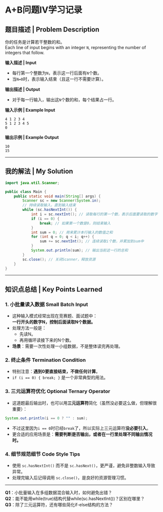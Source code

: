 # A+B问题Ⅳ学习记录

## 题目描述 | Problem Description
你的任务是计算若干整数的和。  
Each line of input begins with an integer `N`, representing the number of integers that follow.

**输入描述 | Input**  
- 每行第一个整数为`N`，表示这一行后面有`N`个数。
- 当`N=0`时，表示输入结束（且这一行不需要计算）。

**输出描述 | Output**  
- 对于每一行输入，输出这`N`个数的和，每个结果占一行。

**输入示例 | Example Input**
```
4 1 2 3 4
5 1 2 3 4 5
0
```

**输出示例 | Example Output**
```
10
15
```

---

## 我的解法 | My Solution

```java
import java.util.Scanner;

public class Main {
    public static void main(String[] args) {
        Scanner sc = new Scanner(System.in);
        // 持续读取输入，直到输入结束
        while (sc.hasNextInt()) {
            int i = sc.nextInt(); // 读取每行的第一个数，表示后面要读取的数字个数
            if (i == 0) {
                break; // 如果第一个数是0，则结束输入
            }
            int sum = 0; // 用来累计本行输入的数值之和
            for (int q = 0; q < i; q++) {
                sum += sc.nextInt(); // 连续读取i个数，并累加到sum中
            }
            System.out.println(sum); // 输出当前这一行的总和
        }
        sc.close(); // 关闭Scanner，释放资源
    }
}
```

---

## 知识点总结 | Key Points Learned

### 1. 小批量读入数据 Small Batch Input
- 这种输入模式经常出现在竞赛题、面试题中：  
  **一行开头的数字N，控制后面读取N个数据。**
- 处理方法一般是：
  - 先读N。
  - 再用循环读接下来的N个数。
- **场景**：需要一次性处理一小组数据，不是整体读完再处理。

### 2. 终止条件 Termination Condition
- 特别注意：**遇到0要直接结束，不做任何计算**。
- `if (i == 0) { break; }` 是一个非常典型的用法。

### 3. 三元运算符优化 Optional Ternary Operator
- 这道题最后输出时，也可以用**三元运算符**简化（虽然没必要这么做，但理解很重要）：

```java
System.out.println(i == 0 ? "" : sum);
```
- 不过这里因为`i == 0`时已经`break`了，所以实际上三元运算符**没必要引入**。
- 更合适的应用场景是：**需要判断是否输出，或者在一行里处理不同输出情况时。**

### 4. 细节规范细节 Code Style Tips
- 使用 `sc.hasNextInt()` 而不是 `sc.hasNext()`，更严谨，避免非整数输入导致异常。
- 处理完输入后记得调用 `sc.close()`，是良好的资源管理习惯。


---

**Q1**：小批量输入在多组数据混合输入时，如何避免出错？  
**Q2**：能不能用while(true)结构代替while(sc.hasNextInt())？区别在哪里？  
**Q3**：除了三元运算符，还有哪些简化if-else结构的方法？
